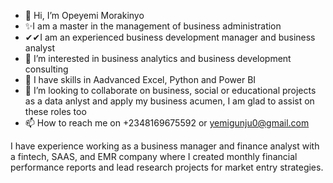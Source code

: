 - 👋 Hi, I’m Opeyemi Morakinyo
- ✨I am a master in the management of business administration
- ✔✔I am an experienced business development manager and business analyst
- 👀 I’m interested in business analytics and business development consulting
- 🌱 I have skills in Aadvanced Excel, Python and Power BI
- 💞️ I’m looking to collaborate on business, social or educational projects as a data anlyst and apply my business acumen, I am glad to assist on these roles too
- 📫 How to reach me on +2348169675592 or yemigunju0@gmail.com

I have experience working as a business manager and finance analyst with a fintech, SAAS, and EMR company where I created monthly financial performance reports and lead research projects for market entry strategies.

<!---
Yemigunju/Yemigunju is a ✨ special ✨ repository because its `README.md` (this file) appears on your GitHub profile.
You can click the Preview link to take a look at your changes.
--->
